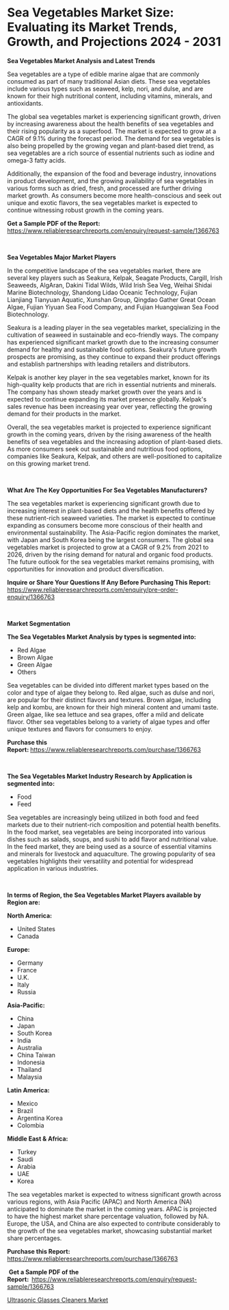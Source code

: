<p><h1>Sea Vegetables Market Size: Evaluating its Market Trends, Growth, and Projections 2024 - 2031</h1></p><p><strong>Sea Vegetables Market Analysis and Latest Trends</strong></p>
<p><p>Sea vegetables are a type of edible marine algae that are commonly consumed as part of many traditional Asian diets. These sea vegetables include various types such as seaweed, kelp, nori, and dulse, and are known for their high nutritional content, including vitamins, minerals, and antioxidants.</p><p>The global sea vegetables market is experiencing significant growth, driven by increasing awareness about the health benefits of sea vegetables and their rising popularity as a superfood. The market is expected to grow at a CAGR of 9.1% during the forecast period. The demand for sea vegetables is also being propelled by the growing vegan and plant-based diet trend, as sea vegetables are a rich source of essential nutrients such as iodine and omega-3 fatty acids.</p><p>Additionally, the expansion of the food and beverage industry, innovations in product development, and the growing availability of sea vegetables in various forms such as dried, fresh, and processed are further driving market growth. As consumers become more health-conscious and seek out unique and exotic flavors, the sea vegetables market is expected to continue witnessing robust growth in the coming years.</p></p>
<p><strong>Get a Sample PDF of the Report:&nbsp;</strong> <a href="https://www.reliableresearchreports.com/enquiry/request-sample/1366763">https://www.reliableresearchreports.com/enquiry/request-sample/1366763</a></p>
<p>&nbsp;</p>
<p><strong>Sea Vegetables Major Market Players</strong></p>
<p><p>In the competitive landscape of the sea vegetables market, there are several key players such as Seakura, Kelpak, Seagate Products, Cargill, Irish Seaweeds, AlgAran, Dakini Tidal Wilds, Wild Irish Sea Veg, Weihai Shidai Marine Biotechnology, Shandong Lidao Oceanic Technology, Fujian Lianjiang Tianyuan Aquatic, Xunshan Group, Qingdao Gather Great Ocean Algae, Fujian Yiyuan Sea Food Company, and Fujian Huangqiwan Sea Food Biotechnology.</p><p>Seakura is a leading player in the sea vegetables market, specializing in the cultivation of seaweed in sustainable and eco-friendly ways. The company has experienced significant market growth due to the increasing consumer demand for healthy and sustainable food options. Seakura's future growth prospects are promising, as they continue to expand their product offerings and establish partnerships with leading retailers and distributors.</p><p>Kelpak is another key player in the sea vegetables market, known for its high-quality kelp products that are rich in essential nutrients and minerals. The company has shown steady market growth over the years and is expected to continue expanding its market presence globally. Kelpak's sales revenue has been increasing year over year, reflecting the growing demand for their products in the market.</p><p>Overall, the sea vegetables market is projected to experience significant growth in the coming years, driven by the rising awareness of the health benefits of sea vegetables and the increasing adoption of plant-based diets. As more consumers seek out sustainable and nutritious food options, companies like Seakura, Kelpak, and others are well-positioned to capitalize on this growing market trend.</p></p>
<p>&nbsp;</p>
<p><strong>What Are The Key Opportunities For Sea Vegetables Manufacturers?</strong></p>
<p><p>The sea vegetables market is experiencing significant growth due to increasing interest in plant-based diets and the health benefits offered by these nutrient-rich seaweed varieties. The market is expected to continue expanding as consumers become more conscious of their health and environmental sustainability. The Asia-Pacific region dominates the market, with Japan and South Korea being the largest consumers. The global sea vegetables market is projected to grow at a CAGR of 9.2% from 2021 to 2026, driven by the rising demand for natural and organic food products. The future outlook for the sea vegetables market remains promising, with opportunities for innovation and product diversification.</p></p>
<p><strong>Inquire or Share Your Questions If Any Before Purchasing This Report:</strong> <a href="https://www.reliableresearchreports.com/enquiry/pre-order-enquiry/1366763">https://www.reliableresearchreports.com/enquiry/pre-order-enquiry/1366763</a></p>
<p>&nbsp;</p>
<p><strong>Market Segmentation</strong></p>
<p><strong>The Sea Vegetables Market Analysis by types is segmented into:</strong></p>
<p><ul><li>Red Algae</li><li>Brown Algae</li><li>Green Algae</li><li>Others</li></ul></p>
<p><p>Sea vegetables can be divided into different market types based on the color and type of algae they belong to. Red algae, such as dulse and nori, are popular for their distinct flavors and textures. Brown algae, including kelp and kombu, are known for their high mineral content and umami taste. Green algae, like sea lettuce and sea grapes, offer a mild and delicate flavor. Other sea vegetables belong to a variety of algae types and offer unique textures and flavors for consumers to enjoy.</p></p>
<p><strong>Purchase this Report:&nbsp;</strong><a href="https://www.reliableresearchreports.com/purchase/1366763">https://www.reliableresearchreports.com/purchase/1366763</a></p>
<p>&nbsp;</p>
<p><strong>The Sea Vegetables Market Industry Research by Application is segmented into:</strong></p>
<p><ul><li>Food</li><li>Feed</li></ul></p>
<p><p>Sea vegetables are increasingly being utilized in both food and feed markets due to their nutrient-rich composition and potential health benefits. In the food market, sea vegetables are being incorporated into various dishes such as salads, soups, and sushi to add flavor and nutritional value. In the feed market, they are being used as a source of essential vitamins and minerals for livestock and aquaculture. The growing popularity of sea vegetables highlights their versatility and potential for widespread application in various industries.</p></p>
<p>&nbsp;</p>
<p><strong>In terms of Region, the Sea Vegetables Market Players available by Region are:</strong></p>
<p>
    <p> <strong> North America: </strong>
        <ul>
            <li>United States</li>
            <li>Canada</li>
        </ul>
        </p> 
    <p> <strong> Europe: </strong>
        <ul>
            <li>Germany</li>
            <li>France</li>
            <li>U.K.</li>
            <li>Italy</li>
            <li>Russia</li>
        </ul>
        </p> 
    <p> <strong> Asia-Pacific: </strong>
        <ul>
            <li>China</li>
            <li>Japan</li>
            <li>South Korea</li>
            <li>India</li>
            <li>Australia</li>
            <li>China Taiwan</li>
            <li>Indonesia</li>
            <li>Thailand</li>
            <li>Malaysia</li>
        </ul>
        </p> 
    <p> <strong> Latin America: </strong>
        <ul>
            <li>Mexico</li>
            <li>Brazil</li>
            <li>Argentina Korea</li>
            <li>Colombia</li>
        </ul>
        </p> 
    <p> <strong> Middle East & Africa: </strong>
        <ul>
            <li>Turkey</li>
            <li>Saudi</li>
            <li>Arabia</li>
            <li>UAE</li>
            <li>Korea</li>
        </ul>
    </p>
    </p>
<p><p>The sea vegetables market is expected to witness significant growth across various regions, with Asia Pacific (APAC) and North America (NA) anticipated to dominate the market in the coming years. APAC is projected to have the highest market share percentage valuation, followed by NA. Europe, the USA, and China are also expected to contribute considerably to the growth of the sea vegetables market, showcasing substantial market share percentages.</p></p>
<p><strong>Purchase this Report: </strong><a href="https://www.reliableresearchreports.com/purchase/1366763">https://www.reliableresearchreports.com/purchase/1366763</a></p>
<p>&nbsp;<strong>Get a Sample PDF of the Report:&nbsp;&nbsp;</strong><a href="https://www.reliableresearchreports.com/enquiry/request-sample/1366763">https://www.reliableresearchreports.com/enquiry/request-sample/1366763</a></p>
<p><strong></strong></p>
<p><p><a href="https://issuu.com/reportprime-2/docs/ultrasonic-glasses-cleaners-market-size-2030.pptx">Ultrasonic Glasses Cleaners Market</a></p></p>